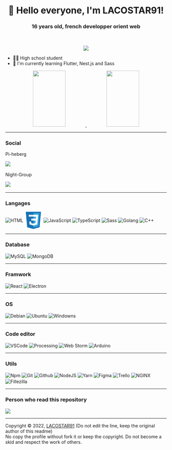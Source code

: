 <!-- Links -->
<!-- https://dev.to/envoy_/150-badges-for-github-pnk -->
<!-- https://devicon.dev/ -->

<h1 align="center">👋 Hello everyone, I'm LACOSTAR91!</h1>
<h3 align="center">16 years old, french developper orient web</h3>
<br>

<p align="center">
  <a align="center" href="https://discords.com/bio/p/LACOSTAR91" target="_blank">
    <img align="center" src="https://discord.c99.nl/widget/theme-4/507329636305207308.png"/>
    <!-- Original author: https://github.com/LACOSTAR91 -->
  </a>
</p>

- 👨‍💻 High school student
- 📝 I'm currently learning Flutter, Nest.js and Sass
 
 <p align="center"></p>
<div align="center">
    <a href="https://github.com/LACOSTAR91">
      <img height="175em" width="45%" src="https://github-readme-stats.vercel.app/api?username=LACOSTAR91&count_private=true&show_icons=true&include_all_commits=true&theme=radical&bg_color=000000"/>
      <!-- Original author: https://github.com/LACOSTAR91 -->
      <img height="175em" width="45%" src="https://github-readme-stats.vercel.app/api/top-langs/?username=LACOSTAR91&lang=FR&theme=radical&bg_color=000000&langs_count=7"/>
    </a>
</div>
  <hr>
  
  <h3> Social </h3>
  <div>    
  <!-- <a href = "mailto:email@mail.com"><img src="https://img.shields.io/badge/-Gmail-%23333?style=for-the-badge&logo=gmail&logoColor=white" target="_blank"></a> -->
    <div>
      <p>Pi-heberg</p>  
      <a href="https://discord.gg/ZSZwcyB6TA" target="_blank">
        <img src="https://img.shields.io/badge/Discord-7289DA?style=for-the-badge&logo=discord&logoColor=white" target="_blank">
      </a> 
    </div>
    <!-- Original author: https://github.com/LACOSTAR91 -->
    <div>
      <p>Night-Group</p>  
      <a href="https://discord.gg/jH6wB3B6s8" target="_blank">
        <img src="https://img.shields.io/badge/Discord-7289DA?style=for-the-badge&logo=discord&logoColor=white" target="_blank">
      </a> 
    </div>
  <!-- <a href="https://www.linkedin.com/" target="_blank"><img src="https://img.shields.io/badge/-LinkedIn-%230077B5?style=for-the-badge&logo=linkedin&logoColor=white" target="_blank"></a> -->
                                                                                     
  <hr>  
    <h3> Langages </h3>
    <img align="center" alt="HTML" height="55" width="55" src="https://cdn.jsdelivr.net/gh/devicons/devicon/icons/html5/html5-plain-wordmark.svg">
    <img align="center" alt="CSS" height="55" width="55" src="https://raw.githubusercontent.com/devicons/devicon/master/icons/css3/css3-original.svg">  
    <!-- Original author: https://github.com/LACOSTAR91 -->
    <img align="center" alt="JavaScript" height="55" width="55" src="https://cdn.jsdelivr.net/gh/devicons/devicon/icons/javascript/javascript-plain.svg">
    <img align="center" alt="TypeScript" height="55" width="55" src="https://cdn.jsdelivr.net/gh/devicons/devicon/icons/typescript/typescript-original.svg">
    <img align="center" alt="Sass" height="55" width="55" src="https://cdn.jsdelivr.net/gh/devicons/devicon/icons/sass/sass-original.svg">
    <!-- Original author: https://github.com/LACOSTAR91 -->
    <img align="center" alt="Golang" height="55" width="55" src="https://cdn.jsdelivr.net/gh/devicons/devicon/icons/go/go-original-wordmark.svg">
    <img align="center" alt="C++" height="55" width="55" src="https://cdn.jsdelivr.net/gh/devicons/devicon/icons/cplusplus/cplusplus-line.svg">
  
  <hr>
    <h3> Database </h3>
    <img align="center" alt="MySQL" height="55" width="55" src="https://cdn.jsdelivr.net/gh/devicons/devicon/icons/mysql/mysql-original-wordmark.svg">
    <img align="center" alt="MongoDB" height="55" width="55" src="https://cdn.jsdelivr.net/gh/devicons/devicon/icons/mongodb/mongodb-original-wordmark.svg"> 
  
  <hr>
     <h3> Framwork </h3> 
     <img align="center" alt="React" height="55" width="55" src="https://cdn.jsdelivr.net/gh/devicons/devicon/icons/react/react-original.svg">
     <img align="center" alt="Electron" height="55" width="55" src="https://cdn.jsdelivr.net/gh/devicons/devicon/icons/electron/electron-original.svg">
  
  <hr>    
   <h3> OS </h3> 
   <img align="center" alt="Debian" height="55" width="55" src="https://cdn.jsdelivr.net/gh/devicons/devicon/icons/debian/debian-original-wordmark.svg">
    <img align="center" alt="Ubuntu" height="55" width="55" src="https://cdn.jsdelivr.net/gh/devicons/devicon/icons/ubuntu/ubuntu-plain-wordmark.svg">
   <img align="center" alt="Windowns" height="55" width="55" src="https://cdn.jsdelivr.net/gh/devicons/devicon/icons/windows8/windows8-original.svg">
   
  <hr>
     <h3> Code editor </h3> 
     <img align="center" alt="VSCode" height="55" width="55" src="https://cdn.jsdelivr.net/gh/devicons/devicon/icons/vscode/vscode-original.svg">
     <img align="center" alt="Processing" height="55" width="55" src="https://cdn.jsdelivr.net/gh/devicons/devicon/icons/processing/processing-original.svg">
     <img align="center" alt="Web Storm" height="55" width="55" src="https://upload.wikimedia.org/wikipedia/commons/thumb/c/c0/WebStorm_Icon.svg/768px- WebStorm_Icon.svg.png">
     <!-- Original author: https://github.com/LACOSTAR91 -->
     <img align="center" alt="Arduino" height="55" width="55" src="https://cdn.jsdelivr.net/gh/devicons/devicon/icons/arduino/arduino-original-wordmark.svg">
  
   <hr>
     <h3> Utils </h3> 
     <img align="center" alt="Npm" height="55" width="55" src="https://cdn.jsdelivr.net/gh/devicons/devicon/icons/npm/npm-original-wordmark.svg">
     <img align="center" alt="Git" height="55" width="55" src="https://cdn.jsdelivr.net/gh/devicons/devicon/icons/git/git-plain-wordmark.svg" />
     <img align="center" alt="Github" height="45" width="45" src="https://cdn.jsdelivr.net/gh/devicons/devicon/icons/github/github-original.svg" />
     <img align="center" alt="NodeJS" height="55" width="55" src="https://cdn.jsdelivr.net/gh/devicons/devicon/icons/nodejs/nodejs-original-wordmark.svg">
     <!-- Original author: https://github.com/LACOSTAR91 -->
     <img align="center" alt="Yarn" height="55" width="55" src="https://cdn.jsdelivr.net/gh/devicons/devicon/icons/yarn/yarn-original-wordmark.svg">
     <img align="center" alt="Figma" height="35" width="55" src="https://cdn.jsdelivr.net/gh/devicons/devicon/icons/figma/figma-original.svg" />
     <img align="center" alt="Trello" height="55" width="55" src="https://cdn.jsdelivr.net/gh/devicons/devicon/icons/trello/trello-plain-wordmark.svg" />
     <img align="center" alt="NGINX" height="55" width="75" src="https://cdn.jsdelivr.net/gh/devicons/devicon/icons/nginx/nginx-original.svg">
     <img align="center" alt="Fillezilla" height="30" width="30" src="https://cdn.jsdelivr.net/gh/devicons/devicon/icons/filezilla/filezilla-plain.svg">
  
  <hr>
    <h3>Person who read this repository</h3>
    <a href="https://discords.com/bio/p/LACOSTAR91" target="_blank">
      <img align="center" src="http://estruyf-github.azurewebsites.net/api/VisitorHit?user=LACOSTAR91&repo=LACOSTAR91&countColorcountColor&countColor=%FFFFFF"/>
    </a>

  <hr>
  Copyright ©️ 2022, <a href="https://github.com/LACOSTAR91">LACOSTAR91</a> (Do not edit the line, keep the original author of this readme)</br>
  No copy the profile without fork it or keep the copyright. Do not become a skid and respect the work of others.
  <!-- Original author: https://github.com/LACOSTAR91 -->
